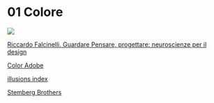# 01 Colore

![](https://github.com/alfredocalosci/AHO_DIGITAL_DESIGN_2022_23/blob/main/01_colore/cieluv.jpeg)

[Riccardo Falcinelli. Guardare Pensare, progettare: neuroscienze per il design](https://falcinelliand.co/guardare-pensare-progettare/)  

[Color Adobe](https://color.adobe.com/es/create/color-wheel)  

[illusions index](https://www.illusionsindex.org/illusions)

[Stemberg Brothers](https://www.moma.org/documents/moma_catalogue_250_300063174.pdf)

